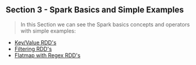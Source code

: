 Section 3 - Spark Basics and Simple Examples
-----------------------

> In this Section we can see the Spark basics concepts and operators with simple examples:

 * [Key/Value RDD's](https://github.com/robsonoduarte/learn-spark/blob/master/apache-spark-2-with-scala/spark-with-scala-basics-simple-examples/src/main/scala/br/com/mystudies/spark/scala/FriendsByAge.scala)
 * [Filtering RDD's](https://github.com/robsonoduarte/learn-spark/blob/master/apache-spark-2-with-scala/spark-with-scala-basics-simple-examples/src/main/scala/br/com/mystudies/spark/scala/MinTemperatures.scala)
  * [Flatmap with Regex  RDD's](https://github.com/robsonoduarte/learn-spark/blob/master/apache-spark-2-with-scala/spark-with-scala-basics-simple-examples/src/main/scala/br/com/mystudies/spark/scala/WordCountBetterSorted.scala)


